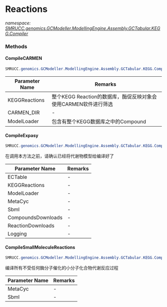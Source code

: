 ﻿# Reactions
_namespace: [SMRUCC.genomics.GCModeller.ModellingEngine.Assembly.GCTabular.KEGG.Compiler](./index.md)_





### Methods

#### CompileCARMEN
```csharp
SMRUCC.genomics.GCModeller.ModellingEngine.Assembly.GCTabular.KEGG.Compiler.Reactions.CompileCARMEN(System.Collections.Generic.IEnumerable{SMRUCC.genomics.Assembly.KEGG.DBGET.bGetObject.Reaction},System.String,SMRUCC.genomics.GCModeller.ModellingEngine.Assembly.GCTabular.FileStream.IO.XmlresxLoader,System.String,System.String,Microsoft.VisualBasic.Logging.LogFile)
```


|Parameter Name|Remarks|
|--------------|-------|
|KEGGReactions|整个KEGG Reaction的数据库，酶促反映对象会使用CARMEN软件进行筛选|
|CARMEN_DIR|-|
|ModelLoader|包含有整个KEGG数据库之中的Compound|


#### CompileExpasy
```csharp
SMRUCC.genomics.GCModeller.ModellingEngine.Assembly.GCTabular.KEGG.Compiler.Reactions.CompileExpasy(System.Collections.Generic.IEnumerable{SMRUCC.genomics.Assembly.Expasy.AnnotationsTool.T_EnzymeClass_BLAST_OUT},System.Collections.Generic.IEnumerable{SMRUCC.genomics.Assembly.KEGG.DBGET.bGetObject.Reaction},SMRUCC.genomics.GCModeller.ModellingEngine.Assembly.GCTabular.FileStream.IO.XmlresxLoader,SMRUCC.genomics.Assembly.MetaCyc.File.FileSystem.DatabaseLoadder,SMRUCC.genomics.Model.SBML.Level2.XmlFile,System.String,System.String,Microsoft.VisualBasic.Logging.LogFile)
```
在调用本方法之前，请确认已经将代谢物模型给编译好了

|Parameter Name|Remarks|
|--------------|-------|
|ECTable|-|
|KEGGReactions|-|
|ModelLoader|-|
|MetaCyc|-|
|Sbml|-|
|CompoundsDownloads|-|
|ReactionDownloads|-|
|Logging|-|


#### CompileSmallMoleculeReactions
```csharp
SMRUCC.genomics.GCModeller.ModellingEngine.Assembly.GCTabular.KEGG.Compiler.Reactions.CompileSmallMoleculeReactions(SMRUCC.genomics.Assembly.MetaCyc.File.FileSystem.DatabaseLoadder,System.Collections.Generic.Dictionary{System.String,SMRUCC.genomics.Model.SBML.Level2.Elements.Reaction},System.Collections.Generic.Dictionary{System.String,SMRUCC.genomics.GCModeller.ModellingEngine.Assembly.GCTabular.FileStream.Metabolite},System.String,System.Collections.Generic.List{SMRUCC.genomics.GCModeller.ModellingEngine.Assembly.GCTabular.FileStream.Metabolite}@,Microsoft.VisualBasic.Logging.LogFile)
```
编译所有不受任何酶分子催化的小分子化合物代谢反应过程

|Parameter Name|Remarks|
|--------------|-------|
|MetaCyc|-|
|Sbml|-|



